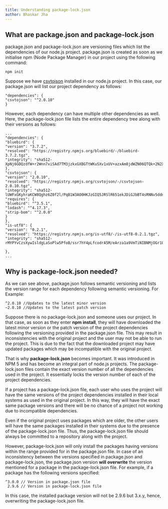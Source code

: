 ```yaml
---
title: Understanding package-lock.json
author: Bhaskar Jha
---
```


## What are package.json and package-lock.json

package.json and package-lock.json are versioning files which list the dependencies of our node.js project. package.json is created as soon as we initialise npm (Node Package Manager) in our project using the following command:
```
npm init
```
Suppose we have [csvtojson](https://www.npmjs.com/package/csvtojson) installed in our node.js project. In this case, our package.json will list our project dependency as follows:
```
"dependencies": {
"csvtojson": "^2.0.10"
}
```

However, each dependency can have multiple other dependencies as well. Here, the package-lock.json file lists the entire dependency tree along with their versions as follows:

```
...
"dependencies": {
"bluebird": {
"version": "3.7.2",
"resolved": "https://registry.npmjs.org/bluebird/-/bluebird-3.7.2.tgz",
"integrity": "sha512-XpNj6GDQzdfW+r2Wnn7xiSAd7TM3jzkxGXBGTtWKuSXv1xUV+azxAm8jdWZN06QTQk+2N2XB9jRDkvbmQmcRtg=="
},
"csvtojson": {
"version": "2.0.10",
"resolved": "https://registry.npmjs.org/csvtojson/-/csvtojson-2.0.10.tgz",
"integrity": "sha512-lUWFxGKyhraKCW8Qghz6Z0f2l/PqB1W3AO0HKJzGIQ5JRSlR651ekJDiGJbBT4sRNNv5ddnSGVEnsxP9XRCVpQ==",
"requires": {
"bluebird": "^3.5.1",
"lodash": "^4.17.3",
"strip-bom": "^2.0.0"
}
},
"is-utf8": {
"version": "0.2.1",
"resolved": "https://registry.npmjs.org/is-utf8/-/is-utf8-0.2.1.tgz",
"integrity": "sha512-rMYPYvCzsXywIsldgLaSoPlw5PfoB/ssr7hY4pLfcodrA5M/eArza1a9VmTiNIBNMjOGr1Ow9mTyU2o69U6U9Q=="

},
...
```
## Why is package-lock.json needed?

As we can see above, package.json follows semantic versioning and lists the version range for each dependency following semantic versioning. For Example:
```
^2.0.10 //Updates to the latest minor version
~2.0.10 //Updates to the latest patch version
```
Suppose there is no package-lock.json and someone uses our project. In that case, as soon as they enter **npm install**, they will have downloaded the latest minor version or the patch version of the project dependencies following the versioning provided in the package.json file. This may result in inconsistencies with the original project and the user may not be able to run the project. This is due to the fact that the downloaded project may have updated packages which may be incompatible with the original project.

That is why **package-lock.json** becomes important. It was introduced in NPM 5 and has become an integral part of node.js projects. The package-lock.json files contain the exact version number of all the dependencies used in the project. It essentially locks the version number of each of the project dependencies. 

If a project has a package-lock.json file, each user who uses the project will have the same versions of the project dependencies installed in their local systems as used in the original project. In this way, they will have the exact same package versions and there will be no chance of a project not working due to incompatible dependencies. 

Even if the original project uses packages which are older, the other users will have the same packages installed in their systems due to the presence of the package-lock.json file. Thus, the package-lock.json file should always be committed to a repository along with the project.

However, package-lock.json will only install the packages having versions within the range provided for in the package.json file. In case of an inconsistency between the versions specified in package.json and package-lock.json, the package.json version **will overwrite** the version mentioned for a package in the package-lock.json file. For example, if a package has the following versions specified:
```
^3.0.0 // Version in package.json file
 2.9.6 // Version in package-lock.json file
```
In this case, the installed package version will not be 2.9.6 but 3.x.y, hence, overwriting the package-lock.json file.